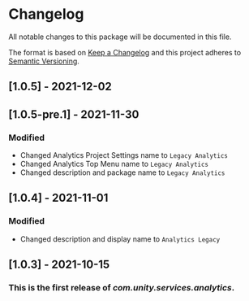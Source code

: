 # Changelog
All notable changes to this package will be documented in this file.

The format is based on [Keep a Changelog](http://keepachangelog.com/en/1.0.0/)
and this project adheres to [Semantic Versioning](http://semver.org/spec/v2.0.0.html).

## [1.0.5] - 2021-12-02

## [1.0.5-pre.1] - 2021-11-30
### Modified
- Changed Analytics Project Settings name to `Legacy Analytics`
- Changed Analytics Top Menu name to `Legacy Analytics`
- Changed description and package name to `Legacy Analytics`

## [1.0.4] - 2021-11-01
### Modified
- Changed description and display name to `Analytics Legacy`

## [1.0.3] - 2021-10-15

### This is the first release of *com.unity.services.analytics*.